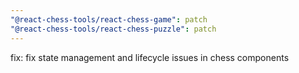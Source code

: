 ```yaml
---
"@react-chess-tools/react-chess-game": patch
"@react-chess-tools/react-chess-puzzle": patch
---
```


fix: fix state management and lifecycle issues in chess components
